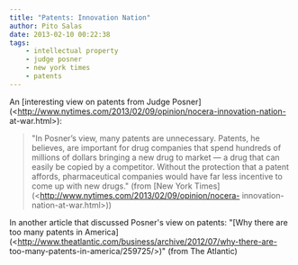 ```yaml
---
title: "Patents: Innovation Nation"
author: Pito Salas
date: 2013-02-10 00:22:38
tags:
    - intellectual property
    - judge posner
    - new york times
    - patents
---
```



An [interesting view on patents from Judge
Posner](<http://www.nytimes.com/2013/02/09/opinion/nocera-innovation-nation-
at-war.html>):

> "In Posner’s view, many patents are unnecessary. Patents, he believes, are
> important for drug companies that spend hundreds of millions of dollars
> bringing a new drug to market — a drug that can easily be copied by a
> competitor. Without the protection that a patent affords, pharmaceutical
> companies would have far less incentive to come up with new drugs." (from
> [New York Times](<http://www.nytimes.com/2013/02/09/opinion/nocera-
> innovation-nation-at-war.html>))

In another article that discussed Posner's view on patents: "[Why there are
too many patents in
America](<http://www.theatlantic.com/business/archive/2012/07/why-there-are-
too-many-patents-in-america/259725/>)" (from The Atlantic)


